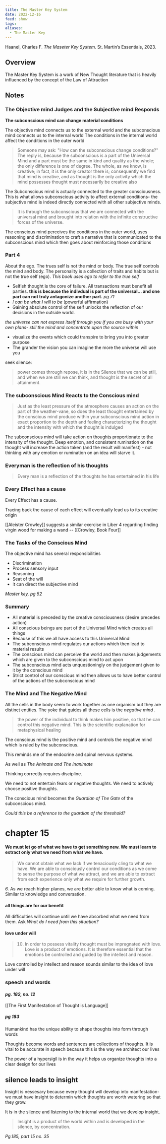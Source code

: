 ```yaml
---
title: The Master Key System
date: 2022-12-16
feed: show
tags: 
aliases:
  - The Master Key
---
```


Haanel, Charles F. _The Maseter Key System_. St. Martin’s Essentials, 2023.
## Overview
The Master Key System is a work of New Thought literature that is heavily influenced by the concept of the Law of Attraction

## Notes
### The Objective mind Judges and the Subjective mind Responds

__The subconscious mind can change material conditions__

The objective mind connects us to the external world and the subconscious mind connects us to the internal world
The conditions in the internal world affect the conditions in the outer world

>Someone may ask: "How can the subconscious change conditions?" The reply is, because the subconscious is a part of the Universal Mind and a part must be the same in kind and quality as the whole; the only difference is one of degree. The whole, as we know, is creative; in fact, it is the only creator there is; consequently we find that mind is creative, and as thought is the only activity which the mind possesses thought must necessarily be creative also

The Subconscious mind is actually connected to the greater consciousness. This is what allows subconscious activity to affect external conditions- the subjective mind is indeed directly connected with all other subjective minds.

>It is through the subconscious that we are connected with the universal mind and brought into relation with the infinite constructive forces of the universe.

The conscious mind perceives the conditions in the outer world, uses reasoning and discrimination to craft a narrative that is communicated to the subconscious mind which then goes about reinforcing those conditions


### Part 4
About the ego. The trues self is not the mind or body. The true self controls the mind and body. The personality is a collection of traits and habits but is not the true self (ego). 
_This book uses ego to refer to the true self_

- Selfish thought is the core of failure. All transactions must benefit all parties. __this is because the indivdual is part of the universal... and one part can not truly antagonize another part.__ _pg 71_
- _I can be what I will to be_ (powerful affirmation)
- Gaining absolute control of the self unlocks the reflection of our decisions in the outside world.

_the universe can not express itself through you if you are busy with your own plans- still the mind and concentrate upon the source within_
- visualize the events which could transpire to bring you into greater purpose
- The grander the vision you can imagine the more the universe will use you

seek silence:
> power comes through repose, it is in the Silence that we can be still, and when we are still we can think, and thought is the secret of all attainment.

### The subconscious Mind Reacts to the Conscious mind
> Just as the least pressure of the atmosphere causes an action on the part of the weather-vane, so does the least thought entertained by the conscious mind produce within your subconscious mind action in exact proportion to the depth and feeling characterizing the thought and the intensity with which the thought is indulged

The subconscious mind will take action on thoughts proportionate to the intensity of the thought. Deep emotion, and consistent rumination on the thought will increase the action taken (and the result will manifest) - not thinking with any emotion or rumination on an idea will starve it.

### Everyman is the reflection of his thoughts
> Every man is a reflection of the thoughts he has entertained in his life

### Every Effect has a cause
Every Effect has a cause.

Tracing back the cause of each effect will eventually lead us to its creative origin

[[Aleister Crowley]] suggests a similar exercise in Liber 4 regarding finding virgin wood for making a wand -- [[Crowley, Book Four]]

### The Tasks of the Conscious Mind
The objective mind has several responsibilities
- Discrimination
- Process sensory input
- Reasoning
- Seat of the will
- It can direct the subjective mind

_Master key, pg 52_ 

### Summary

- All material is preceded by the creative consciousness (desire precedes action)
- All conscious beings are part of the Universal Mind which creates all things
- Because of this we all have access to this Universal Mind
- The subconscious mind regulates our actions which then lead to material results
- The conscious mind can perceive the world and then makes judgements which are given to the subconscious mind to act upon
- The subconscious mind acts unquestioningly on the judgement given to it by the conscious mind
- Strict control of our conscious mind then allows us to have better control of the actions of the subconscious mind

### The Mind and The Negative Mind

All the cells in the body seem to work together as one organism but they are distinct entities. The yoke that guides all these cells is the _negative mind_ .

> the power of the individual to think makes him positive, so that he can control this negative mind. This is the scientific explanation for metaphysical healing

The conscious mind is the positive mind and controls the negative mind which is ruled by the subconscious.

This reminds me of the endocrine and spinal nervous systems.

As well as _The Animate and The Inanimate_

Thinking correctly requires discipline.

We need to not entertain fears or negative thoughts. We need to actively choose positive thoughts.

The conscious mind becomes the _Guardian of The Gate_ of the subconscious mind.

_Could this be a reference to the guardian of the threshold?_

# chapter 15



#### We must let go of what we have to get something new. We must learn to extract only what we need from what we have.

> We cannot obtain what we lack if we tenaciously cling to what we have. We are able to consciously control our conditions as we come to sense the purpose of what we attract, and we are able to extract from each experience only what we require for further growth.


*6.* As we reach higher planes, we are better able to know what is coming. Similar to knowledge and conversation.


#### all things are for our benefit
All difficulties will continue until we have absorbed what we need from them. Ask *What do I need from this situation?*

#### love under will

> 10. In order to possess vitality thought must be impregnated with love. Love is a product of emotions. It is therefore essential that the emotions be controlled and guided by the intellect and reason.

Love controlled by intellect and reason sounds similar to the idea of love under will

### speech and words
#### _pg. 182, no. 12_ 
[[The First Manifestation of Thought is Language]]

##### pg 183
Humankind has the unique ability to shape thoughts into form through words

Thoughts become words and sentences are collections of thoughts. It is vital to be accurate in speech because this is the way we architect our lives

The power of a hypersigil is in the way it helps us organize thoughts into a clear design for our lives

## silence leads to insight

Insight is nessesary because every thought will develop into manifestation- we must have insight to determin which thoughts are worth watering so that they grow.

It is in the silence and listening to the internal world that we develop insight.

> Insight is a product of the world within and is developed in the silence, by concentration.
> 
*Pg.185, part 15 no. 35*